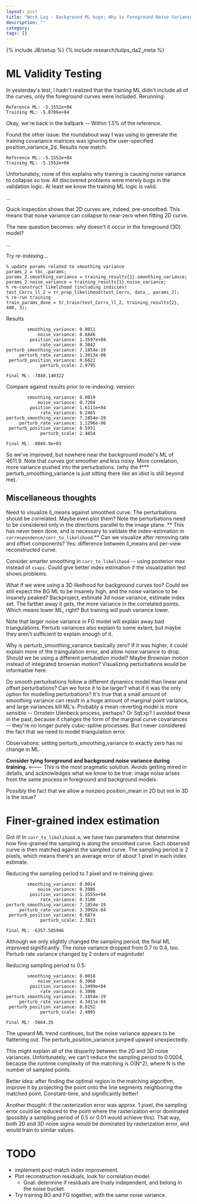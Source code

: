 ```yaml
---
layout: post
title: "Work Log - Background ML bugs; Why is Foreground Noise Variance so large?"
description: ""
category: 
tags: []
---
```

{% include JB/setup %}
{% include research/tulips_da2_meta %}

ML Validity Testing
=====================

In yesterday's test, I hadn't realized that the training ML didn't include all of the curves, only the foreground curves were included.  Rerunning:

    Reference ML: -5.1552e+04
    Training ML: -5.0786e+04

Okay, we're back in the ballpark -- Within 1.5% of the reference.

Found the other issue: the roundabout way I was using to generate the training covariance matrices was ignoring the user-specified position_variance_2d.  Results now match:

    Reference ML: -5.1552e+04
    Training ML: -5.1552e+04

Unfortunately, none of this explains why training is causing noise variance to collapse so low.  All discovered problems were merely bugs in the validation logic.  At least we know the training ML logic is valid.

...

Quick inspection shows that 2D curves are, indeed, pre-smoothed.  This means that noise variance can collapse to near-zero when fitting 2D curve.

The new question becomes: why doesn't it occur in the foreground (3D) model?

...

Try re-indexing...

    % update params related to smoothing variance
    params_2 = tbc_.params;
    params_2.smoothing_variance = training_results{1}.smoothing_variance;
    params_2.noise_variance = training_results{1}.noise_variance;
    % re-construct likelihood (including indicies)
    test_Corrs_ll_2 = tr_prep_likelihood(test_Corrs, data_, params_2);
    % re-run training
    train_params_done = tr_train(test_Corrs_ll_2, training_results{2}, 400, 3);

Results

            smoothing_variance: 0.0011
                noise_variance: 0.6846
             position_variance: 1.3597e+04
                 rate_variance: 0.3042
    perturb_smoothing_variance: 7.1854e-19
         perturb_rate_variance: 1.3013e-06
     perturb_position_variance: 0.6621
                 perturb_scale: 2.9795

    Final ML: -7840.140322

Compare against results prior to re-indexing: version:

            smoothing_variance: 0.0019
                noise_variance: 0.7204
             position_variance: 1.6111e+04
                 rate_variance: 0.2465
    perturb_smoothing_variance: 7.1854e-19
         perturb_rate_variance: 1.1296e-06
     perturb_position_variance: 0.5931
                 perturb_scale: 2.4654

    Final ML: -8049.9e+03

So we've improved, but nowhere near the background model's ML of 4611.9.  Note that curves got smoother and less noisy.  More correlation, more variance pushed into the perturbations.  (why the f*** perturb_smoothing_variance is just sitting there like an idiot is still beyond me).

Miscellaneous thoughts
------------------------

Need to visualize ll_means against smoothed curve.  The perturbations should be correlated.  Maybe even plot them?  Note the perturbations need to be considered only in the directions parallel to the image plane.  ** This has never been done, and is necessary to validate the index-estimation in `correspondence/corr_to_likelihood`.** Can we visualize after removing rate and offset components?  Yes: difference between ll_means and per-view reconstructed curve.

Consider smarter smoothing in `corr_to_likelihood` -- using posterior max instead of `csaps`.    Could give better index estimation if the visualization test shows problems.

What if we were using a 3D likelhood for background curves too? Could we still expect the BG ML to be insanely high, and the noise variance to be insanely peaked?  Backproject, estimate 3d noise variance, estimate index set.  The farther away it gets, the more variance in the correlated points.  Which means lower ML, right?  But training will push variance lower.  

Note that larger noise variance in FG model will explain away bad triangulations.  Perturb variances also explain to some extent, but maybe they aren't sufficient to explain enough of it.  

Why is perturb_smoothing_variance basically zero?  If it was higher, it could explain more of the traingulation error, and allow noise variance to drop.  Should we be using a different pertubation model?  Maybe Brownian motion instead of integrated brownian motion?  Visualizing perturbations would be informative here.  

Do smooth perturbations follow a different dynamics model than linear and offset perturbations?  Can we force it to be larger?  what if it was the only option for modelling perturbations?   It's true that a small amount of smoothing variance can result in a huge amount of marginal point variance, and large variances kill ML's.  Probably a mean-reverting model is more sensible -- Ornstein Ulenbeck process, perhaps?  Or SqExp?  I avoided these in the past, because it changes the form of the marginal curve covariances -- they're no longer purely cubic-spline processes.  But I never considered the fact that we need to model triangulation error.  

Observations: setting perturb_smoothing_variance to exactly zero has no change in ML. 

**Consider tying foreground and background noise variance during training.**  <---  This is the most pragmatic solution.  Avoids getting mired in details, and acknowledges what we know to be true: image noise arises from the same process in foreground and background models.

Possibly the fact that we allow a nonzero position_mean in 2D but not in 3D is the issue?

Finer-grained index estimation
===============================

Got it!  In `corr_to_likelihood.m`, we have two parameters that determine how fine-grained the sampling is along the smoothed curve.  Each observed curve is then matched against the sampled curve.  The sampling period is 2 pixels, which means there's an average error of about 1 pixel in each index estimate.  

Reducing the sampling period to 1 pixel and re-training gives:
    
            smoothing_variance: 0.0014
                noise_variance: 0.3986
             position_variance: 1.3555e+04
                 rate_variance: 0.3100
    perturb_smoothing_variance: 7.1854e-19
         perturb_rate_variance: 3.3992e-04
     perturb_position_variance: 0.6874
                 perturb_scale: 2.3823

    Final ML: -6357.585946

Although we only slightly changed the sampling period, the final ML improved significantly.  The noise variance dropped from 0.7 to 0.4, too.  Perturb rate variance changed by 2 orders of magnitude!

Reducing sampling period to 0.5:

            smoothing_variance: 0.0018
                noise_variance: 0.3060
             position_variance: 1.3499e+04
                 rate_variance: 0.3098
    perturb_smoothing_variance: 7.1854e-19
         perturb_rate_variance: 4.3411e-04
     perturb_position_variance: 0.8152
                 perturb_scale: 2.4095
    
    Final ML: -5664.35

The upward ML trend continues, but the noise variance appears to be flattening out.  The perturb_position_variance jumped upward unexpectedly.

This might explain all of the disparity between the 2D and 3D noise variances.  Unfortunately, we can't reduce the sampling period to 0.0004, because the runtime complexity of the matching  is O(N^2), where N is the number of sampled points.  

Better idea: after finding the optimal region in the matching algorithm, improve it by projecting the point onto the line segments neighboring the matched point.  Constant-time, and significantly better!

Another thought: if the rasterization error was approx. 1 pixel, the sampling error could be reduced to the point where the rasterization error dominated (possibly a sampling period of  0.5 or 0.01 would achieve this).  That way, both 2D and 3D noise sigma would be dominated by rasterization error, and would train to similar values.

TODO
=====

* implement post-match index improvement.
* Plot reconstruction residuals, look for correlation model.
    * Goal: determine if residuals are truely independent, and belong in the noise bucket.
* Try training BG and FG together, with the same noise variance.
